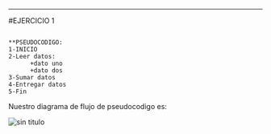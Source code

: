 ***
#EJERCICIO 1

~~~

**PSEUDOCODIGO:
1-INICIO
2-Leer datos:
      +dato uno
      +dato dos
3-Sumar datos
4-Entregar datos
5-Fin

~~~

Nuestro diagrama de flujo de pseudocodigo es:

 
![sin titulo](http://i66.tinypic.com/262rzoh.jpg)